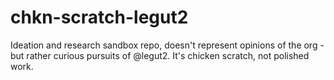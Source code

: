 # chkn-scratch-legut2
Ideation and research sandbox repo, doesn't represent opinions of the org - but rather curious pursuits of @legut2. It's chicken scratch, not polished work.
